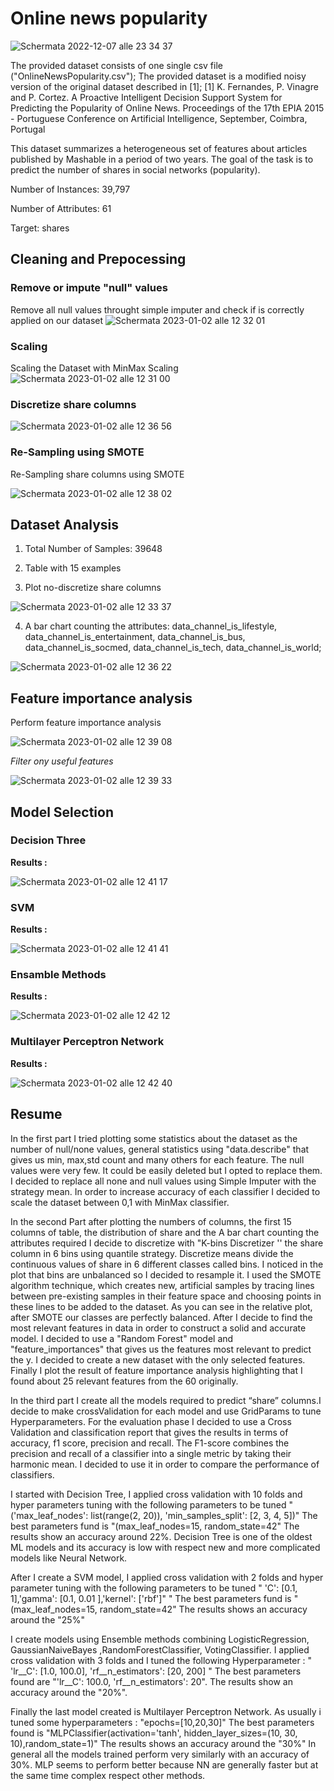 
# Online news popularity
![Schermata 2022-12-07 alle 23 34 37](https://user-images.githubusercontent.com/82099379/206311522-4e84680a-a3c8-4d4a-bd6e-3d4bc08503f6.png)

The provided dataset consists of one single csv file ("OnlineNewsPopularity.csv");
The provided dataset is a modified noisy version of the original dataset described in [1];
[1] K. Fernandes, P. Vinagre and P. Cortez. A Proactive Intelligent Decision Support System for Predicting the Popularity of Online News. Proceedings of the 17th EPIA 2015 - Portuguese Conference on Artificial Intelligence, September, Coimbra, Portugal

This dataset summarizes a heterogeneous set of features about articles published by Mashable in a period of two years. The goal of the task is to predict the number of shares in social networks (popularity).

Number of Instances: 39,797

Number of Attributes: 61

Target: shares


## Cleaning and Prepocessing

### Remove or impute "null" values
Remove all null values throught simple imputer and check if is correctly applied on our dataset
![Schermata 2023-01-02 alle 12 32 01](https://user-images.githubusercontent.com/82099379/210225738-396290a2-c900-4705-b129-5a22848f912f.png)


### Scaling
Scaling the Dataset with MinMax Scaling
![Schermata 2023-01-02 alle 12 31 00](https://user-images.githubusercontent.com/82099379/210225620-e65e3e17-2410-4fd2-a741-50e2dfe34e2f.png)

### Discretize share columns
![Schermata 2023-01-02 alle 12 36 56](https://user-images.githubusercontent.com/82099379/210226211-8a1ceed7-885d-4548-a1b8-6064fe431746.png)

### Re-Sampling  using SMOTE
Re-Sampling share columns using SMOTE

![Schermata 2023-01-02 alle 12 38 02](https://user-images.githubusercontent.com/82099379/210226321-33b60622-5b26-4737-93f9-c4142566271a.png)






## Dataset Analysis

1. Total Number of Samples:
39648

2. Table with 15 examples

3. Plot no-discretize share columns

![Schermata 2023-01-02 alle 12 33 37](https://user-images.githubusercontent.com/82099379/210225907-c1f006c8-778b-4d8d-8133-e7f4132e0100.png)

4. A bar chart counting the attributes: data_channel_is_lifestyle, data_channel_is_entertainment, data_channel_is_bus, data_channel_is_socmed, data_channel_is_tech, data_channel_is_world;

![Schermata 2023-01-02 alle 12 36 22](https://user-images.githubusercontent.com/82099379/210226172-61dab5a0-fc87-4fc6-b04b-fb4943b1dd4e.png)


## Feature importance analysis 

Perform feature importance analysis

![Schermata 2023-01-02 alle 12 39 08](https://user-images.githubusercontent.com/82099379/210226416-d7a7f4e0-56d7-40b0-b26b-ad9b526ffbe2.png)

*Filter ony useful features*

![Schermata 2023-01-02 alle 12 39 33](https://user-images.githubusercontent.com/82099379/210226453-7f4be615-7f14-41c8-b477-532194bece9d.png)


## Model Selection 

### Decision Three 

**Results :**

![Schermata 2023-01-02 alle 12 41 17](https://user-images.githubusercontent.com/82099379/210226643-e20f7ae7-cbd6-494b-947a-72dee1254383.png)

### SVM 

**Results :**

![Schermata 2023-01-02 alle 12 41 41](https://user-images.githubusercontent.com/82099379/210226673-8e8f5a76-e71f-4339-84c8-b7131d9e545b.png)


### Ensamble Methods 

**Results :**

![Schermata 2023-01-02 alle 12 42 12](https://user-images.githubusercontent.com/82099379/210226724-56d19016-6d00-47e0-8892-1afc84974d4a.png)


### Multilayer Perceptron Network

**Results :**

![Schermata 2023-01-02 alle 12 42 40](https://user-images.githubusercontent.com/82099379/210226771-9f069990-588f-4107-88fb-0044fd25c785.png)




## Resume 

In the first part I tried plotting some statistics about the dataset as the number of null/none values, general statistics using "data.describe" that gives us min, max,std count and many others for each feature. The null values were very few. It could be easily deleted but I opted to replace them. I decided to replace all none and null values using Simple Imputer with the strategy mean. In order to increase accuracy of each classifier I decided to scale the dataset between 0,1 with MinMax classifier.

In the second Part after plotting the numbers of columns, the first 15 columns of table, the distribution of share and the A bar chart counting the attributes required I decide to discretize with "K-bins Discretizer '' the share column in 6 bins using quantile strategy. Discretize means divide the continuous values of share in 6 different classes called bins. I noticed in the plot that bins are unbalanced so I decided to resample it. I used the SMOTE algorithm technique, which creates new, artificial samples by tracing lines between pre-existing samples in their feature space and choosing points in these lines to be added to the dataset. As you can see in the relative plot, after SMOTE our classes are perfectly balanced. After I decide to find the most relevant features in data in order to construct a solid and accurate model. I decided to use a "Random Forest" model and "feature_importances" that gives us the features most relevant to predict the y. I decided to create a new dataset with the only selected features. Finally I plot the result of feature importance analysis highlighting that I found about 25 relevant features from the 60 originally.

In the third part I create all the models required to predict “share” columns.I decide to make crossValidation for each model and use GridParams to tune Hyperparameters. For the evaluation phase I decided to use a Cross Validation and classification report that gives the results in terms of accuracy, f1 score, precision and recall. The F1-score combines the precision and recall of a classifier into a single metric by taking their harmonic mean. I decided to use it in order to compare the performance of classifiers.

I started with Decision Tree, I applied cross validation with 10 folds and hyper parameters tuning with the following parameters to be tuned "('max_leaf_nodes': list(range(2, 20)), 'min_samples_split': [2, 3, 4, 5])" The best parameters fund is "(max_leaf_nodes=15, random_state=42" The results show an accuracy around 22%. Decision Tree is one of the oldest ML models and its accuracy is low with respect new and more complicated models like Neural Network.

After I create a SVM model, I applied cross validation with 2 folds and hyper parameter tuning with the following parameters to be tuned " 'C': [0.1, 1],'gamma': [0.1, 0.01 ],'kernel': ['rbf']" " The best parameters fund is "(max_leaf_nodes=15, random_state=42" The results shows an accuracy around the "25%"

I create models using Ensemble methods combining LogisticRegression, GaussianNaiveBayes ,RandomForestClassifier, VotingClassifier. I applied cross validation with 3 folds and I tuned the following Hyperparameter : " 'lr__C': [1.0, 100.0], 'rf__n_estimators': [20, 200] " The best parameters found are "'lr__C': 100.0, 'rf__n_estimators': 20". The results show an accuracy around the "20%".

Finally the last model created is Multilayer Perceptron Network. As usually i tuned some hyperparameters : "epochs=[10,20,30]" The best parameters found is "MLPClassifier(activation='tanh', hidden_layer_sizes=(10, 30, 10),random_state=1)" The results shows an accuracy around the "30%" In general all the models trained perform very similarly with an accuracy of 30%. MLP seems to perform better because NN are generally faster but at the same time complex respect other methods.
